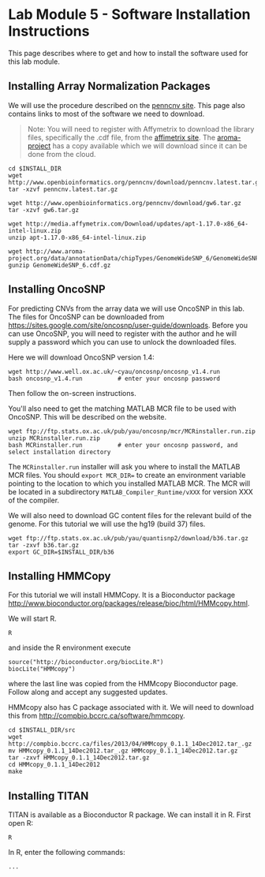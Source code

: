 # Lab Module 5 - Software Installation Instructions

This page describes where to get and how to install the software used for this lab module. 

## Installing Array Normalization Packages

We will use the procedure described on the [penncnv site](http://www.openbioinformatics.org/penncnv/penncnv_tutorial_affy_gw6.html). This page also contains links to most of the software we need to download.

> Note: You will need to register with Affymetrix to download the library files, specifically the .cdf file, from the [affimetrix site](http://www.affymetrix.com/support/technical/byproduct.affx?product=genomewidesnp_6). The [aroma-project](http://www.aroma-project.org/docs) has a copy available which we will download since it can be done from the cloud.

```
cd $INSTALL_DIR
wget http://www.openbioinformatics.org/penncnv/download/penncnv.latest.tar.gz
tar -xzvf penncnv.latest.tar.gz

wget http://www.openbioinformatics.org/penncnv/download/gw6.tar.gz
tar -xzvf gw6.tar.gz
    
wget http://media.affymetrix.com/Download/updates/apt-1.17.0-x86_64-intel-linux.zip
unzip apt-1.17.0-x86_64-intel-linux.zip
    
wget http://www.aroma-project.org/data/annotationData/chipTypes/GenomeWideSNP_6/GenomeWideSNP_6.cdf.gz
gunzip GenomeWideSNP_6.cdf.gz
```

## Installing OncoSNP

For predicting CNVs from the array data we will use OncoSNP in this lab. The files for OncoSNP can be downloaded from <https://sites.google.com/site/oncosnp/user-guide/downloads>. Before you can use OncoSNP, you will need to register with the author and he will supply a password which you can use to unlock the downloaded files.

Here we will download OncoSNP version 1.4:

```
wget http://www.well.ox.ac.uk/~cyau/oncosnp/oncosnp_v1.4.run
bash oncosnp_v1.4.run          # enter your oncosnp password
```

Then follow the on-screen instructions. 

You'll also need to get the matching MATLAB MCR file to be used with OncoSNP. This will be described on the website. 

```
wget ftp://ftp.stats.ox.ac.uk/pub/yau/oncosnp/mcr/MCRinstaller.run.zip
unzip MCRinstaller.run.zip
bash MCRinstaller.run          # enter your oncosnp password, and select installation directory
```

The `MCRinstaller.run` installer will ask you where to install the MATLAB MCR files. You should `export MCR_DIR=` to create an environment variable pointing to the location to which you installed MATLAB MCR.  The MCR will be located in a subdirectory `MATLAB_Compiler_Runtime/vXXX` for version XXX of the compiler.

We will also need to download GC content files for the relevant build of the genome. For this tutorial we will use the hg19 (build 37) files.

```
wget ftp://ftp.stats.ox.ac.uk/pub/yau/quantisnp2/download/b36.tar.gz
tar -zxvf b36.tar.gz
export GC_DIR=$INSTALL_DIR/b36
```

## Installing HMMCopy

For this tutorial we will install HMMCopy. It is a Bioconductor package http://www.bioconductor.org/packages/release/bioc/html/HMMcopy.html.

We will start R.

    R

and inside the R environment execute

    source("http://bioconductor.org/biocLite.R")
    biocLite("HMMcopy")

where the last line was copied from the HMMcopy Bioconductor page. Follow along and accept any suggested updates.

HMMcopy also has C package associated with it. We will need to download this from <http://compbio.bccrc.ca/software/hmmcopy>.

    cd $INSTALL_DIR/src
    wget http://compbio.bccrc.ca/files/2013/04/HMMcopy_0.1.1_14Dec2012.tar_.gz
    mv HMMcopy_0.1.1_14Dec2012.tar_.gz HMMcopy_0.1.1_14Dec2012.tar.gz
    tar -zxvf HMMcopy_0.1.1_14Dec2012.tar.gz
    cd HMMcopy_0.1.1_14Dec2012
    make

## Installing TITAN

TITAN is available as a Bioconductor R package. We can install it in R. First open R:

```
R
```

In R, enter the following commands:

```
...
```

